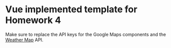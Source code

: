 # Vue implemented template for Homework 4
Make sure to replace the API keys for the Google Maps components and the [Weather Map](https://openweathermap.org/current) API.